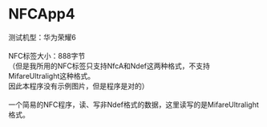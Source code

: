 # NFCApp4
测试机型：华为荣耀6<br>
<br>
NFC标签大小：888字节<br>
（但是我所用的NFC标签只支持NfcA和Ndef这两种格式，不支持MifareUltralight这种格式。<br>
因此本程序没有示例图片，但是程序是对的）<br>
<br>
一个简易的NFC程序，读、写非Ndef格式的数据，这里读写的是MifareUltralight格式。<br>
